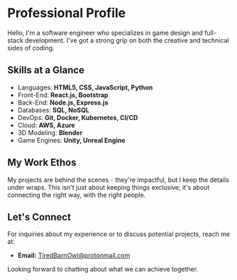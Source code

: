 # Professional Profile

Hello, I'm a software engineer who specializes in game design and full-stack development. I've got a strong grip on both the creative and technical sides of coding.

## Skills at a Glance

- Languages: **HTML5, CSS, JavaScript, Python**
- Front-End: **React.js, Bootstrap**
- Back-End: **Node.js, Express.js**
- Databases: **SQL, NoSQL**
- DevOps: **Git, Docker, Kubernetes, CI/CD**
- Cloud: **AWS, Azure**
- 3D Modeling: **Blender**
- Game Engines: **Unity, Unreal Engine**

## My Work Ethos

My projects are behind the scenes - they're impactful, but I keep the details under wraps. This isn't just about keeping things exclusive; it's about connecting the right way, with the right people.

## Let's Connect

For inquiries about my experience or to discuss potential projects, reach me at:

- **Email:** [TiredBarnOwl@protonmail.com](mailto:TiredBarnOwl@protonmail.com)

Looking forward to chatting about what we can achieve together.

